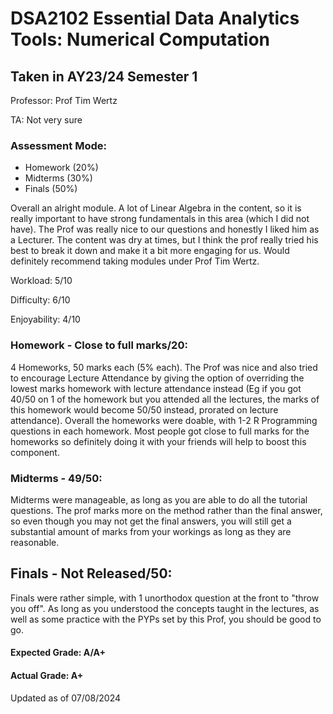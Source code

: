 # DSA2102 Essential Data Analytics Tools: Numerical Computation
## Taken in AY23/24 Semester 1

Professor: Prof Tim Wertz

TA: Not very sure

### Assessment Mode:
- Homework (20%)
- Midterms (30%)
- Finals (50%)

Overall an alright module. A lot of Linear Algebra in the content, so it is really important to have strong fundamentals in this area (which I did not have). The Prof was really nice to our questions and honestly I liked him as a Lecturer. The content was dry at times, but I think the prof really tried his best to break it down and make it a bit more engaging for us. Would definitely recommend taking modules under Prof Tim Wertz.

Workload: 5/10

Difficulty: 6/10

Enjoyability: 4/10

### Homework - Close to full marks/20:
4 Homeworks, 50 marks each (5% each). The Prof was nice and also tried to encourage Lecture Attendance by giving the option of overriding the lowest marks homework with lecture attendance instead (Eg if you got 40/50 on 1 of the homework but you attended all the lectures, the marks of this homework would become 50/50 instead, prorated on lecture attendance). Overall the homeworks were doable, with 1-2 R Programming questions in each homework. Most people got close to full marks for the homeworks so definitely doing it with your friends will help to boost this component.

### Midterms - 49/50:
Midterms were manageable, as long as you are able to do all the tutorial questions. The prof marks more on the method rather than the final answer, so even though you may not get the final answers, you will still get a substantial amount of marks from your workings as long as they are reasonable.

## Finals - Not Released/50:
Finals were rather simple, with 1 unorthodox question at the front to "throw you off". As long as you understood the concepts taught in the lectures, as well as some practice with the PYPs set by this Prof, you should be good to go.

#### Expected Grade: A/A+
#### Actual Grade: A+

Updated as of 07/08/2024

